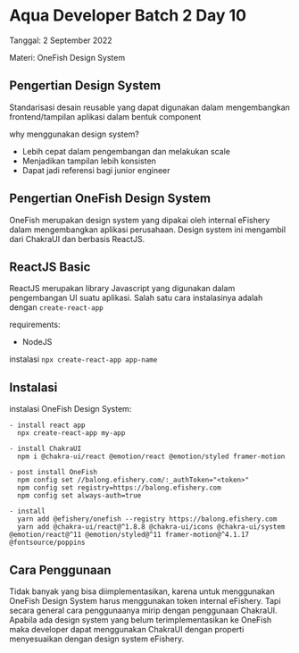 # **Aqua Developer Batch 2 Day 10**

Tanggal: 2 September 2022

Materi: OneFish Design System

## **Pengertian Design System**

Standarisasi desain reusable yang dapat digunakan dalam mengembangkan frontend/tampilan aplikasi dalam bentuk component

why menggunakan design system?
- Lebih cepat dalam pengembangan dan melakukan scale
- Menjadikan tampilan lebih konsisten
- Dapat jadi referensi bagi junior engineer

## **Pengertian OneFish Design System**

OneFish merupakan design system yang dipakai oleh internal eFishery dalam mengembangkan aplikasi perusahaan. Design system ini mengambil dari ChakraUI dan berbasis ReactJS.

## **ReactJS Basic**

ReactJS merupakan library Javascript yang digunakan dalam pengembangan UI suatu aplikasi. Salah satu cara instalasinya adalah dengan ```create-react-app```

requirements:
- NodeJS

instalasi
```npx create-react-app app-name```

## **Instalasi**

instalasi OneFish Design System:
```
- install react app
  npx create-react-app my-app

- install ChakraUI
  npm i @chakra-ui/react @emotion/react @emotion/styled framer-motion

- post install OneFish
  npm config set //balong.efishery.com/:_authToken="<token>"
  npm config set registry=https://balong.efishery.com
  npm config set always-auth=true

- install
  yarn add @efishery/onefish --registry https://balong.efishery.com
  yarn add @chakra-ui/react@^1.8.8 @chakra-ui/icons @chakra-ui/system @emotion/react@^11 @emotion/styled@^11 framer-motion@^4.1.17 @fontsource/poppins
```

## **Cara Penggunaan**
Tidak banyak yang bisa diimplementasikan, karena untuk menggunakan OneFish Design System harus menggunakan token internal eFishery. Tapi secara general cara penggunaanya mirip dengan penggunaan ChakraUI. Apabila ada design system yang belum terimplementasikan ke OneFish maka developer dapat menggunakan ChakraUI dengan properti menyesuaikan dengan design system eFishery.